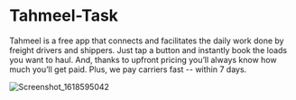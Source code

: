 # Tahmeel-Task
Tahmeel is a free app that connects and facilitates the daily work done by freight drivers and shippers. Just tap a button and instantly book the loads you want to haul. And, thanks to upfront pricing you’ll always know how much you’ll get paid. Plus, we pay carriers fast -- within 7 days.


![Screenshot_1618595042](https://user-images.githubusercontent.com/16405013/115063672-ebcd9c80-9efc-11eb-9ca5-23b1c12371b7.png)

